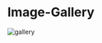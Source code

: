 # Image-Gallery
![gallery](https://github.com/uveshAhmad/Image-Gallery/assets/115268659/6f68d071-01c6-4f4b-b97c-bf35d7a35f6d)
